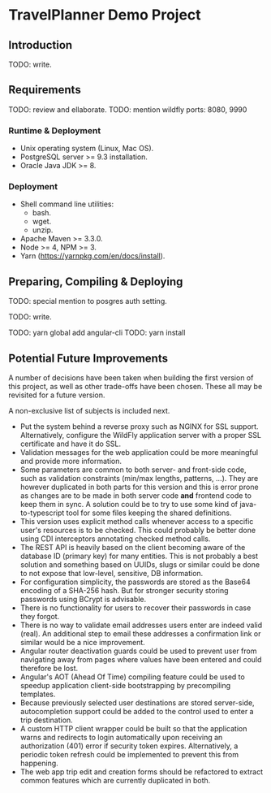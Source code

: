 # TravelPlanner Demo Project

## Introduction

TODO: write.

## Requirements

TODO: review and ellaborate.
TODO: mention wildfly ports: 8080, 9990

### Runtime & Deployment

- Unix operating system (Linux, Mac OS).
- PostgreSQL server >= 9.3 installation.
- Oracle Java JDK >= 8.

### Deployment

- Shell command line utilities:
  - bash.
  - wget.
  - unzip.
- Apache Maven >= 3.3.0.
- Node >= 4, NPM >= 3.
- Yarn (https://yarnpkg.com/en/docs/install).

## Preparing, Compiling & Deploying

TODO: special mention to posgres auth setting.

TODO: write.

TODO: yarn global add angular-cli
TODO: yarn install

## Potential Future Improvements

A number of decisions have been taken when building the first version of this project, as well as other trade-offs have been chosen. These all may be revisited for a future version.

A non-exclusive list of subjects is included next.

- Put the system behind a reverse proxy such as NGINX for SSL support. Alternatively, configure the WildFly application server with a proper SSL certificate and have it do SSL.
- Validation messages for the web application could be more meaningful and provide more information.
- Some parameters are common to both server- and front-side code, such as validation constraints (min/max lengths, patterns, ...). They are however duplicated in both parts for this version and this is error prone as changes are to be made in both server code **and** frontend code to keep them in sync. A solution could be to try to use some kind of java-to-typescript tool for some files keeping the shared definitions.
- This version uses explicit method calls whenever access to a specific user's resources is to be checked. This could probably be better done using CDI interceptors annotating checked method calls.
- The REST API is heavily based on the client becoming aware of the database ID (primary key) for many entities. This is not probably a best solution and something based on UUIDs, slugs or similar could be done to not expose that low-level, sensitive, DB information.
- For configuration simplicity, the passwords are stored as the Base64 encoding of a SHA-256 hash. But for stronger security storing passwords using BCrypt is advisable. 
- There is no functionality for users to recover their passwords in case they forgot.
- There is no way to validate email addresses users enter are indeed valid (real). An additional step to email these addresses a confirmation link or similar would be a nice improvement.
- Angular router deactivation guards could be used to prevent user from navigating away from pages where values have been entered and could therefore be lost.
- Angular's AOT (Ahead Of Time) compiling feature could be used to speedup application client-side bootstrapping by precompiling templates.
- Because previously selected user destinations are stored server-side, autocompletion support could be added to the control used to enter a trip destination.
- A custom HTTP client wrapper could be built so that the application warns and redirects to login automatically upon receiving an authorization (401) error if security token expires. Alternatively, a periodic token refresh could be implemented to prevent this from happening.
- The web app trip edit and creation forms should be refactored to extract common features which are currently duplicated in both.